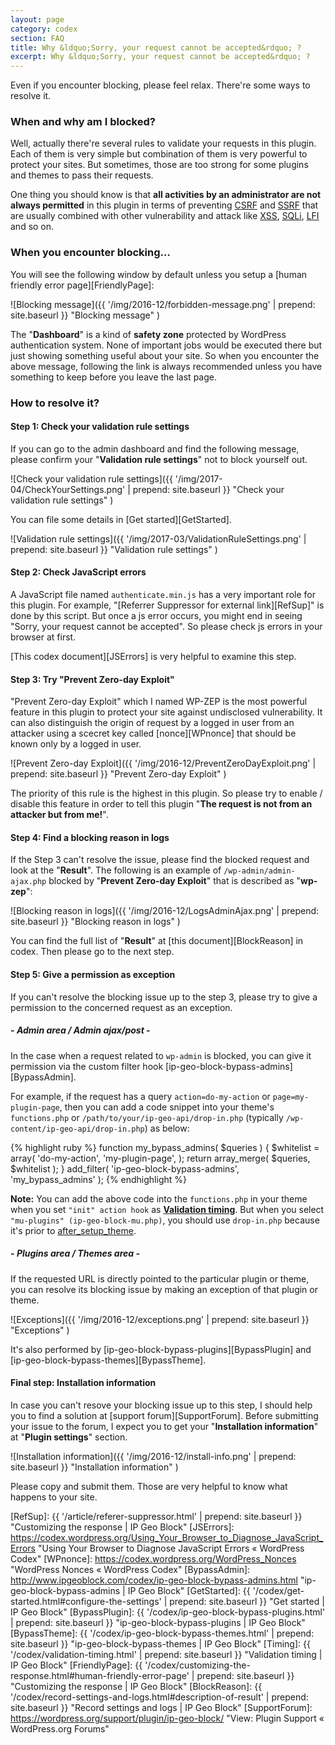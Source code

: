 ```yaml
---
layout: page
category: codex
section: FAQ
title: Why &ldquo;Sorry, your request cannot be accepted&rdquo; ?
excerpt: Why &ldquo;Sorry, your request cannot be accepted&rdquo; ?
---
```


Even if you encounter blocking, please feel relax. There're some ways to 
resolve it.

### When and why am I blocked? ###

Well, actually there're several rules to validate your requests in this plugin.
Each of them is very simple but combination of them is very powerful to protect
your sites. But sometimes, those are too strong for some plugins and themes to 
pass their requests.

One thing you should know is that **all activities by an administrator are not 
always permitted** in this plugin in terms of preventing [CSRF][CSRF] and 
[SSRF][SSRF] that are usually combined with other vulnerability and attack like
[XSS][XSS], [SQLi][SQLi], [LFI][LFI] and so on.

### When you encounter blocking&hellip; ###

You will see the following window by default unless you setup a [human friendly
error page][FriendlyPage]:

![Blocking message]({{ '/img/2016-12/forbidden-message.png' | prepend: site.baseurl }}
 "Blocking message"
)

The "**Dashboard**" is a kind of **safety zone** protected by WordPress 
authentication system. None of important jobs would be executed there but just 
showing something useful about your site. So when you encounter the above 
message, following the link is always recommended unless you have something to 
keep before you leave the last page.

### How to resolve it? ###

#### Step 1: Check your validation rule settings ####

If you can go to the admin dashboard and find the following message, please 
confirm your "**Validation rule settings**" not to block yourself out.

![Check your validation rule settings]({{ '/img/2017-04/CheckYourSettings.png' | prepend: site.baseurl }}
 "Check your validation rule settings"
)

You can file some details in [Get started][GetStarted].

![Validation rule settings]({{ '/img/2017-03/ValidationRuleSettings.png' | prepend: site.baseurl }}
 "Validation rule settings"
)

#### Step 2: Check JavaScript errors ####

A JavaScript file named `authenticate.min.js` has a very important role for 
this plugin. For example, "[Referrer Suppressor for external link][RefSup]" 
is done by this script. But once a js error occurs, you might end in seeing 
"Sorry, your request cannot be accepted". So please check js errors in your 
browser at first.

[This codex document][JSErrors] is very helpful to examine this step.

#### Step 3: Try "Prevent Zero-day Exploit" ####

"Prevent Zero-day Exploit" which I named WP-ZEP is the most powerful feature 
in this plugin to protect your site against undisclosed vulnerability. It can 
also distinguish the origin of request by a logged in user from an attacker 
using a scecret key called [nonce][WPnonce] that should be known only by a 
logged in user.

![Prevent Zero-day Exploit]({{ '/img/2016-12/PreventZeroDayExploit.png' | prepend: site.baseurl }}
 "Prevent Zero-day Exploit"
)

The priority of this rule is the highest in this plugin. So please try 
to enable / disable this feature in order to tell this plugin "**The request 
is not from an attacker but from me!**".

#### Step 4: Find a blocking reason in logs ####

If the Step 3 can't resolve the issue, please find the blocked request and look
at the "**Result**". The following is an example of `/wp-admin/admin-ajax.php` 
blocked by "**Prevent Zero-day Exploit**" that is described as "**wp-zep**":

![Blocking reason in logs]({{ '/img/2016-12/LogsAdminAjax.png' | prepend: site.baseurl }}
 "Blocking reason in logs"
)

You can find the full list of "**Result**" at [this document][BlockReason] in 
codex. Then please go to the next step.

#### Step 5: Give a permission as exception ####

If you can't resolve the blocking issue up to the step 3, please try to give 
a permission to the concerned request as an exception.

##### - **Admin area** / **Admin ajax/post** - #####

In the case when a request related to `wp-admin` is blocked, you can give it 
permission via the custom filter hook [ip-geo-block-bypass-admins][BypassAdmin].

For example, if the request has a query `action=do-my-action` or 
`page=my-plugin-page`, then you can add a code snippet into your 
theme's `functions.php` or `/path/to/your/ip-geo-api/drop-in.php` 
(typically `/wp-content/ip-geo-api/drop-in.php`) as below:

{% highlight ruby %}
function my_bypass_admins( $queries ) {
    $whitelist = array(
        'do-my-action',
        'my-plugin-page',
    );
    return array_merge( $queries, $whitelist );
}
add_filter( 'ip-geo-block-bypass-admins', 'my_bypass_admins' );
{% endhighlight %}

<div class="alert alert-info">
	<strong>Note:</strong> You can add the above code into the
	<code>functions.php</code> in your theme when you set
	<code>"init" action hook</code> as <a href="/codex/validation-timing.html" title="Validation timing | IP Geo Block"><strong>Validation timing</strong></a>.
	But when you select <code>"mu-plugins" (ip-geo-block-mu.php)</code>,
	you should use <code>drop-in.php</code> because it's prior to
	<a href="https://codex.wordpress.org/Plugin_API/Action_Reference/after_setup_theme" title="Plugin API/Action Reference/after setup theme &laquo; WordPress Codex">after_setup_theme</a>.
</div>

##### - **Plugins area** / **Themes area** - #####

If the requested URL is directly pointed to the particular plugin or theme, 
you can resolve its blocking issue by making an exception of that plugin or 
theme.

![Exceptions]({{ '/img/2016-12/exceptions.png' | prepend: site.baseurl }}
 "Exceptions"
)

It's also performed by [ip-geo-block-bypass-plugins][BypassPlugin] and 
[ip-geo-block-bypass-themes][BypassTheme].

#### Final step: Installation information ####

In case you can't resove your blocking issue up to this step, I should help 
you to find a solution at [support forum][SupportForum]. Before submitting your
issue to the forum, I expect you to get your "**Installation information**" at 
"**Plugin settings**" section.

![Installation information]({{ '/img/2016-12/install-info.png' | prepend: site.baseurl }}
 "Installation information"
)

Please copy and submit them. Those are very helpful to know what happens to 
your site.

[IP-Geo-Block]: https://wordpress.org/plugins/ip-geo-block/ "WordPress › IP Geo Block « WordPress Plugins"
[CSRF]:         https://en.wikipedia.org/wiki/Cross-site_request_forgery "Cross-site request forgery - Wikipedia"
[SSRF]:         http://cwe.mitre.org/data/definitions/918.html "CWE - CWE-918: Server-Side Request Forgery (SSRF) (2.9)"
[XSS]:          https://www.owasp.org/index.php/Cross-site_Scripting_(XSS) "Cross-site Scripting (XSS) - OWASP"
[SQLi]:         https://www.owasp.org/index.php/SQL_Injection "SQL Injection - OWASP"
[LFI]:          https://en.wikipedia.org/wiki/File_inclusion_vulnerability "File inclusion vulnerability - Wikipedia"
[RefSup]:       {{ '/article/referer-suppressor.html' | prepend: site.baseurl }} "Customizing the response | IP Geo Block"
[JSErrors]:     https://codex.wordpress.org/Using_Your_Browser_to_Diagnose_JavaScript_Errors "Using Your Browser to Diagnose JavaScript Errors &laquo; WordPress Codex"
[WPnonce]:      https://codex.wordpress.org/WordPress_Nonces "WordPress Nonces &laquo; WordPress Codex"
[BypassAdmin]:  http://www.ipgeoblock.com/codex/ip-geo-block-bypass-admins.html "ip-geo-block-bypass-admins | IP Geo Block"
[GetStarted]:   {{ '/codex/get-started.html#configure-the-settings' | prepend: site.baseurl }} "Get started | IP Geo Block"
[BypassPlugin]: {{ '/codex/ip-geo-block-bypass-plugins.html' | prepend: site.baseurl }} "ip-geo-block-bypass-plugins | IP Geo Block"
[BypassTheme]:  {{ '/codex/ip-geo-block-bypass-themes.html'  | prepend: site.baseurl }} "ip-geo-block-bypass-themes | IP Geo Block"
[Timing]:       {{ '/codex/validation-timing.html' | prepend: site.baseurl }} "Validation timing | IP Geo Block"
[FriendlyPage]: {{ '/codex/customizing-the-response.html#human-friendly-error-page' | prepend: site.baseurl }} "Customizing the response | IP Geo Block"
[BlockReason]:  {{ '/codex/record-settings-and-logs.html#description-of-result'     | prepend: site.baseurl }} "Record settings and logs | IP Geo Block"
[SupportForum]: https://wordpress.org/support/plugin/ip-geo-block/ "View: Plugin Support &laquo; WordPress.org Forums"
